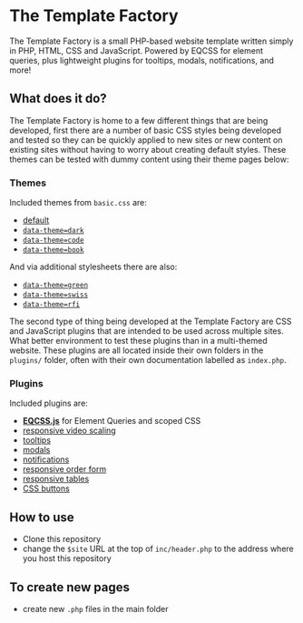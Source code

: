 # The Template Factory

The Template Factory is a small PHP-based website template written simply in PHP, HTML, CSS and JavaScript. Powered by EQCSS for element queries, plus lightweight plugins for tooltips, modals, notifications, and more!

## What does it do?

The Template Factory is home to a few different things that are being developed, first there are a number of basic CSS styles being developed and tested so they can be quickly applied to new sites or new content on existing sites without having to worry about creating default styles. These themes can be tested with dummy content using their theme pages below:

### Themes

Included themes from `basic.css` are:

- [default](http://staticresource.com/template/default.php)
- [`data-theme=dark`](http://staticresource.com/template/dark.php)
- [`data-theme=code`](http://staticresource.com/template/code.php)
- [`data-theme=book`](http://staticresource.com/template/book.php)

And via additional stylesheets there are also:

- [`data-theme=green`](http://staticresource.com/template/green.php)
- [`data-theme=swiss`](http://staticresource.com/template/swiss.php)
- [`data-theme=rfi`](http://staticresource.com/template/rfi.php)

The second type of thing being developed at the Template Factory are CSS and JavaScript plugins that are intended to be used across multiple sites. What better environment to test these plugins than in a multi-themed website. These plugins are all located inside their own folders in the `plugins/` folder, often with their own documentation labelled as `index.php`.

### Plugins

Included plugins are:

- **[EQCSS.js](http://elementqueries.com)** for Element Queries and scoped CSS
- [responsive video scaling](http://staticresource.com/template/plugins/video-scaling)
- [tooltips](http://staticresource.com/template/plugins/tooltips)
- [modals](http://staticresource.com/template/plugins/modals)
- [notifications](http://staticresource.com/template/plugins/notifications)
- [responsive order form](http://staticresource.com/template/plugins/form)
- [responsive tables](http://staticresource.com/template/plugins/tables)
- [CSS buttons](http://staticresource.com/template/plugins/buttons)

## How to use

- Clone this repository
- change the `$site` URL at the top of `inc/header.php` to the address where you host this repository

## To create new pages

- create new `.php` files in the main folder